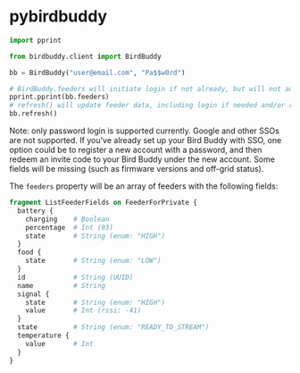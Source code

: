 # pybirdbuddy

```python
import pprint

from birdbuddy.client import BirdBuddy

bb = BirdBuddy("user@email.com", "Pa$$w0rd")

# BirdBuddy.feeders will initiate login if not already, but will not automatically refresh
pprint.pprint(bb.feeders)
# refresh() will update feeder data, including login if needed and/or refreshing access token if needed.
bb.refresh()
```

Note: only password login is supported currently. Google and other SSOs are not supported. If
you've already set up your Bird Buddy with SSO, one option could be to register a new account with
a password, and then redeem an invite code to your Bird Buddy under the new account. Some fields
will be missing (such as firmware versions and off-grid status).

The `feeders` property will be an array of feeders with the following fields:

```graphql
fragment ListFeederFields on FeederForPrivate {
  battery {
    charging    # Boolean
    percentage  # Int (93)
    state       # String (enum: "HIGH")
  }
  food {
    state       # String (enum: "LOW")
  }
  id            # String (UUID)
  name          # String
  signal {
    state       # String (enum: "HIGH")
    value       # Int (rssi: -41)
  }
  state         # String (enum: "READY_TO_STREAM")
  temperature {
    value       # Int
  }
}
```
